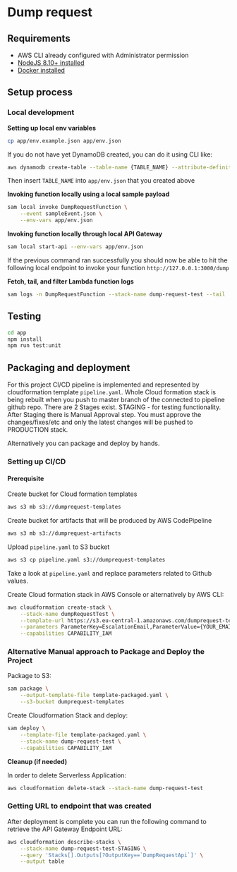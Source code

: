 # Dump request

## Requirements

* AWS CLI already configured with Administrator permission
* [NodeJS 8.10+ installed](https://nodejs.org/en/download/)
* [Docker installed](https://www.docker.com/community-edition)

## Setup process

### Local development

**Setting up local env variables**

```bash
cp app/env.example.json app/env.json
```

If you do not have yet DynamoDB created, you can do it using CLI like:
```bash
aws dynamodb create-table --table-name {TABLE_NAME} --attribute-definitions AttributeName=timestamp,AttributeType=N --key-schema AttributeName=timestamp,KeyType=HASH --provisioned-throughput ReadCapacityUnits=5,WriteCapacityUnits=5
```
Then insert `TABLE_NAME` into `app/env.json` that you created above

**Invoking function locally using a local sample payload**

```bash
sam local invoke DumpRequestFunction \
    --event sampleEvent.json \
    --env-vars app/env.json
```
 
**Invoking function locally through local API Gateway**

```bash
sam local start-api --env-vars app/env.json
```

If the previous command ran successfully you should now be able to hit the following local endpoint to invoke your function `http://127.0.0.1:3000/dump`

**Fetch, tail, and filter Lambda function logs**
```bash
sam logs -n DumpRequestFunction --stack-name dump-request-test --tail
```

## Testing

```bash
cd app
npm install
npm run test:unit
```

## Packaging and deployment

For this project CI/CD pipeline is implemented and represented by cloudformation template `pipeline.yaml`.
Whole Cloud formation stack is being rebuilt when you push to master branch of the connected to pipeline github repo.
There are 2 Stages exist. STAGING - for testing functionality. After Staging there is Manual Approval step. You must approve the changes/fixes/etc and only the latest changes will be pushed to PRODUCTION stack.

Alternatively you can package and deploy by hands.

### Setting up CI/CD

#### Prerequisite 

Create bucket for Cloud formation templates
```bash
aws s3 mb s3://dumprequest-templates
```

Create bucket for artifacts that will be produced by AWS CodePipeline
```bash
aws s3 mb s3://dumprequest-artifacts
```

Upload `pipeline.yaml` to S3 bucket
```bash
aws s3 cp pipeline.yaml s3://dumprequest-templates
``` 

Take a look at `pipeline.yaml` and replace parameters related to Github values. 

Create Cloud formation stack in AWS Console or alternatively by AWS CLI:
```bash
aws cloudformation create-stack \
    --stack-name dumpRequestTest \
    --template-url https://s3.eu-central-1.amazonaws.com/dumprequest-templates/pipeline.yaml \
    --parameters ParameterKey=EscalationEmail,ParameterValue={YOUR_EMAIL_TO_GET_NOTIFICATION_ABOUT_FAILURES} \
    --capabilities CAPABILITY_IAM
```

### Alternative Manual approach to Package and Deploy the Project

Package to S3:
```bash
sam package \
    --output-template-file template-packaged.yaml \
    --s3-bucket dumprequest-templates
```

Create Cloudformation Stack and deploy:

```bash
sam deploy \
    --template-file template-packaged.yaml \
    --stack-name dump-request-test \
    --capabilities CAPABILITY_IAM
```

**Cleanup (if needed)**

In order to delete Serverless Application:
```bash
aws cloudformation delete-stack --stack-name dump-request-test
```

### Getting URL to endpoint that was created

After deployment is complete you can run the following command to retrieve the API Gateway Endpoint URL:

```bash
aws cloudformation describe-stacks \
    --stack-name dump-request-test-STAGING \
    --query 'Stacks[].Outputs[?OutputKey==`DumpRequestApi`]' \
    --output table
``` 

